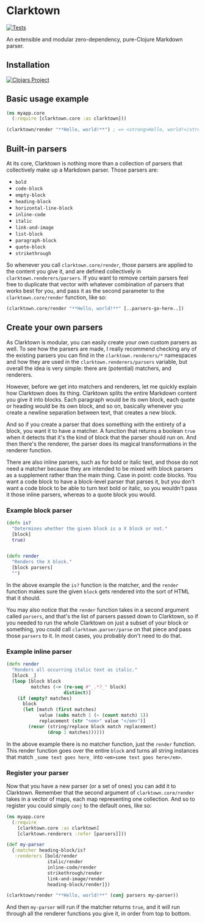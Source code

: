 # Clarktown

[![Tests](https://github.com/askonomm/clarktown/actions/workflows/tests.yml/badge.svg)](https://github.com/askonomm/clarktown/actions/workflows/tests.yml)

An extensible and modular zero-dependency, pure-Clojure Markdown parser.

## Installation

[![Clojars Project](https://img.shields.io/clojars/v/com.github.askonomm/clarktown.svg)](https://clojars.org/com.github.askonomm/clarktown)

## Basic usage example

```clojure
(ns myapp.core
  (:require [clarktown.core :as clarktown]))

(clarktown/render "**Hello, world!**") ; => <strong>Hello, world!</strong>
```

## Built-in parsers

At its core, Clarktown is nothing more than a collection of parsers that collectively make up a Markdown parser. Those parsers are:

- `bold`
- `code-block`
- `empty-block`
- `heading-block`
- `horizontal-line-block`
- `inline-code`
- `italic`
- `link-and-image`
- `list-block`
- `paragraph-block`
- `quote-block`
- `strikethrough`

So whenever you call `clarktown.core/render`, those parsers are applied to the content you give it, and are defined collectively in 
`clarktown.renderers/parsers`. If you want to remove certain parsers feel free to duplicate that vector with whatever combination of 
parsers that works best for you, and pass it as the second parameter to the `clarktown.core/render` function, like so:

```clojure
(clarktown.core/render "**Hello, world!**" [..parsers-go-here..])
```

## Create your own parsers

As Clarktown is modular, you can easily create your own custom parsers as well. To see how the parsers are made, I really recommend 
checking any of the existing parsers you can find in the `clarktown.renderers/*` namespaces and how they are used in the `clarktown.renderers/parsers` variable, 
but overall the idea is very simple: there are (potential) matchers, and renderers.

However, before we get into matchers and renderers, let me quickly explain how Clarktown does its thing. Clarktown splits the entire Markdown 
content you give it into blocks. Each paragraph would be its own block, each quote or heading would be its own block, and so on, basically 
whenever you create a newline separation between text, that creates a new block. 

And so if you create a parser that does something with the entirety of a block, you want it to have a matcher. A function that returns a boolean `true`
when it detects that it's the kind of block that the parser should run on. And then there's the renderer, the parser does its magical transformations 
in the renderer function.

There are also inline parsers, such as for bold or italic text, and those do not need a matcher because they are intended to be mixed with block parsers
as a supplement rather than the main thing. Case in point: code blocks. You want a code block to have a block-level parser that parses it, but you don't 
want a code block to be able to turn text bold or italic, so you wouldn't pass it those inline parsers, whereas to a quote block you would.

### Example block parser

```clojure
(defn is?
  "Determines whether the given block is a X block or not."
  [block]
  true)


(defn render
  "Renders the X block."
  [block parsers]
  "")
```

In the above example the `is?` function is the matcher, and the `render` function makes sure the given `block` gets rendered into the sort of HTML that
it should. 

You may also notice that the `render` function takes in a second argument called `parsers`, and that's the list of parsers passed down to 
Clarktown, so if you needed to run the whole Clarktown on just a subset of your block or something, you could call `clarktown.parser/parse` on that piece 
and pass those `parsers` to it. In most cases, you probably don't need to do that.

### Example inline parser

```clojure
(defn render
  "Renders all occurring italic text as italic."
  [block _]
  (loop [block block
         matches (-> (re-seq #"_.*?_" block)
                     distinct)]
    (if (empty? matches)
      block
      (let [match (first matches)
            value (subs match 1 (- (count match) 1))
            replacement (str "<em>" value "</em>")]
        (recur (string/replace block match replacement)
               (drop 1 matches))))))
```

In the above example there is no matcher function, just the `render` function. This render function goes over the entire `block` and turns all string instances
that match `_some text goes here_` into `<em>some text goes here</em>`. 

### Register your parser

Now that you have a new parser (or a set of ones) you can add it to Clarktown. Remember that the second argument of `clarktown.core/render` takes in a 
vector of maps, each map representing one collection. And so to register you could simply `conj` to the default ones, like so:

```clojure
(ns myapp.core
  (:require 
    [clarktown.core :as clarktown]
    [clarktown.renderers :refer [parsers]]))

(def my-parser
  {:matcher heading-block/is?
   :renderers [bold/render
               italic/render
               inline-code/render
               strikethrough/render
               link-and-image/render
               heading-block/render]})

(clarktown/render "**Hello, world!**" (conj parsers my-parser))
```

And then `my-parser` will run if the matcher returns `true`, and it will run through all the renderer functions you give it, in order from top to bottom.